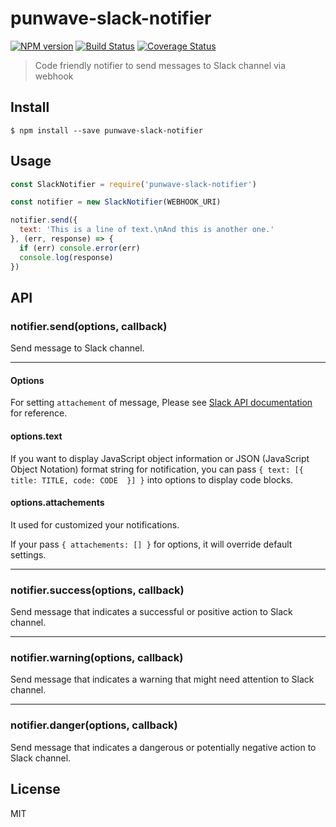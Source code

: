# punwave-slack-notifier

[![NPM version][npm-image]][npm-url]
[![Build Status][travis-image]][travis-url]
[![Coverage Status][codecov-image]][codecov-url]

> Code friendly notifier to send messages to Slack channel via webhook

## Install

```
$ npm install --save punwave-slack-notifier
```

## Usage

```js
const SlackNotifier = require('punwave-slack-notifier')

const notifier = new SlackNotifier(WEBHOOK_URI)

notifier.send({
  text: 'This is a line of text.\nAnd this is another one.'
}, (err, response) => {
  if (err) console.error(err)
  console.log(response)
})
```

## API

### notifier.send(options, callback)

Send message to Slack channel.

---

#### Options

For setting `attachement` of message, Please see [Slack API documentation](https://api.slack.com/docs/message-attachments) for reference.

#### options.text

If you want to display JavaScript object information or JSON (JavaScript Object Notation) format string for notification, you can pass `{ text: [{ title: TITLE, code: CODE  }] }` into options to display code blocks.

#### options.attachements

It used for customized your notifications.

If your pass `{ attachements: [] }` for options, it will override default settings.

---

### notifier.success(options, callback)

Send message that indicates a successful or positive action to Slack channel.

---

### notifier.warning(options, callback)

Send message that indicates a warning that might need attention to Slack channel.

---

### notifier.danger(options, callback)

Send message that indicates a dangerous or potentially negative action to Slack channel.

## License

MIT

[npm-image]: https://img.shields.io/npm/v/punwave-slack-notifier.svg
[npm-url]: https://npmjs.org/package/punwave-slack-notifier
[travis-image]: https://img.shields.io/travis/punwave/punwave-slack-notifier.svg
[travis-url]: https://travis-ci.org/punwave/punwave-slack-notifier
[codecov-image]: https://img.shields.io/codecov/c/github/punwave/punwave-slack-notifier.svg
[codecov-url]: https://codecov.io/gh/punwave/punwave-slack-notifier
